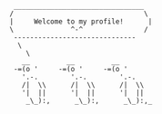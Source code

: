 ```
 ________________________________
/                                \
|     Welcome to my profile!      |
\              ^-^               /
 ------------------------------
  \
    \
   __         __         __   
 -=(o '     -=(o '     -=(o ' 
   '.-.        '.-.        '.-.
   /|  \\      /|  \\      /|  \\
   '|  ||      '|  ||      '|  ||
    _\_):,      _\_):,      _\_):,_

```
<!--
**YuhKuro/YuhKuro** is a ✨ _special_ ✨ repository because its `README.md` (this file) appears on your GitHub profile.

Here are some ideas to get you started:

- 🔭 I’m currently working on ...
- 🌱 I’m currently learning ...
- 👯 I’m looking to collaborate on ...
- 🤔 I’m looking for help with ...
- 💬 Ask me about ...
- 📫 How to reach me: ...
- 😄 Pronouns: ...
- ⚡ Fun fact: ...
-->
